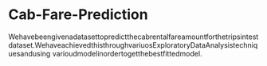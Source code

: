# Cab-Fare-Prediction
Wehavebeengivenadatasettopredictthecabrentalfareamountforthetripsintest dataset.WehaveachievedthisthroughvariuosExploratoryDataAnalysistechniquesandusing varioudmodelinordertogetthebestfittedmodel. 
